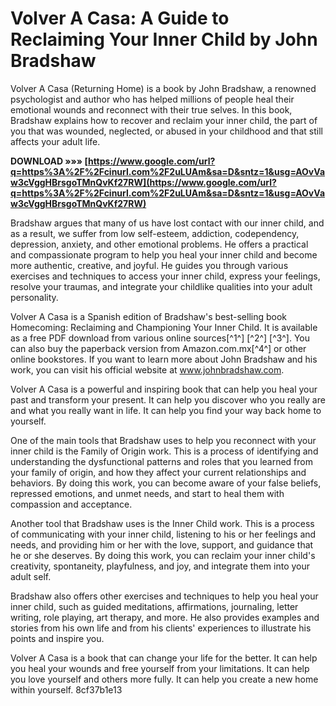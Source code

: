 # Volver A Casa: A Guide to Reclaiming Your Inner Child by John Bradshaw
 
Volver A Casa (Returning Home) is a book by John Bradshaw, a renowned psychologist and author who has helped millions of people heal their emotional wounds and reconnect with their true selves. In this book, Bradshaw explains how to recover and reclaim your inner child, the part of you that was wounded, neglected, or abused in your childhood and that still affects your adult life.
 
**DOWNLOAD »»» [https://www.google.com/url?q=https%3A%2F%2Fcinurl.com%2F2uLUAm&sa=D&sntz=1&usg=AOvVaw3cVggHBrsgoTMnQvKf27RW](https://www.google.com/url?q=https%3A%2F%2Fcinurl.com%2F2uLUAm&sa=D&sntz=1&usg=AOvVaw3cVggHBrsgoTMnQvKf27RW)**


 
Bradshaw argues that many of us have lost contact with our inner child, and as a result, we suffer from low self-esteem, addiction, codependency, depression, anxiety, and other emotional problems. He offers a practical and compassionate program to help you heal your inner child and become more authentic, creative, and joyful. He guides you through various exercises and techniques to access your inner child, express your feelings, resolve your traumas, and integrate your childlike qualities into your adult personality.
 
Volver A Casa is a Spanish edition of Bradshaw's best-selling book Homecoming: Reclaiming and Championing Your Inner Child. It is available as a free PDF download from various online sources[^1^] [^2^] [^3^]. You can also buy the paperback version from Amazon.com.mx[^4^] or other online bookstores. If you want to learn more about John Bradshaw and his work, you can visit his official website at www.johnbradshaw.com.
 
Volver A Casa is a powerful and inspiring book that can help you heal your past and transform your present. It can help you discover who you really are and what you really want in life. It can help you find your way back home to yourself.
  
One of the main tools that Bradshaw uses to help you reconnect with your inner child is the Family of Origin work. This is a process of identifying and understanding the dysfunctional patterns and roles that you learned from your family of origin, and how they affect your current relationships and behaviors. By doing this work, you can become aware of your false beliefs, repressed emotions, and unmet needs, and start to heal them with compassion and acceptance.
 
Another tool that Bradshaw uses is the Inner Child work. This is a process of communicating with your inner child, listening to his or her feelings and needs, and providing him or her with the love, support, and guidance that he or she deserves. By doing this work, you can reclaim your inner child's creativity, spontaneity, playfulness, and joy, and integrate them into your adult self.
 
Bradshaw also offers other exercises and techniques to help you heal your inner child, such as guided meditations, affirmations, journaling, letter writing, role playing, art therapy, and more. He also provides examples and stories from his own life and from his clients' experiences to illustrate his points and inspire you.
 
Volver A Casa is a book that can change your life for the better. It can help you heal your wounds and free yourself from your limitations. It can help you love yourself and others more fully. It can help you create a new home within yourself.
 8cf37b1e13
 

